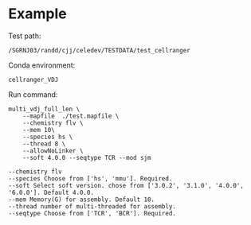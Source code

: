 # Example

Test path: 

`/SGRNJ03/randd/cjj/celedev/TESTDATA/test_cellranger`

Conda environment: 

`cellranger_VDJ`

Run command: 

```
multi_vdj_full_len \
    --mapfile  ./test.mapfile \
    --chemistry flv \
    --mem 10\
    --species hs \
    --thread 8 \
    --allowNoLinker \
    --soft 4.0.0 --seqtype TCR --mod sjm
```

```
--chemistry flv
--species Choose from ['hs', 'mmu']. Required.
--soft Select soft version. chose from ['3.0.2', '3.1.0', '4.0.0', '6.0.0']. Default 4.0.0.
--mem Memory(G) for assembly. Default 10.
--thread number of multi-threaded for assembly.
--seqtype Choose from ['TCR', 'BCR']. Required.
```
